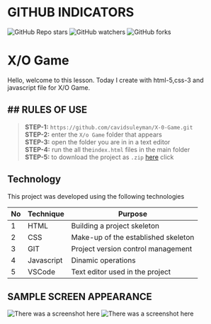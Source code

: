 # GITHUB INDICATORS

![GitHub Repo stars](https://img.shields.io/github/stars/cavidsuleyman/SADE-HOM-PAGE?style=for-the-badge)
![GitHub watchers](https://img.shields.io/github/watchers/cavidsuleyman/SADE-HOM-PAGE?style=for-the-badge)
![GitHub forks](https://img.shields.io/github/forks/cavidsuleyman/SADE-HOM-PAGE?style=for-the-badge)

  # X/O Game

Hello, welcome to this lesson. Today I create with html-5,css-3 and javascript file for X/O Game. 
## ## RULES OF USE

> **STEP-1:** `https://github.com/cavidsuleyman/X-0-Game.git` <br/>
> **STEP-2:**  enter the `X/o Game` folder that appears <br/>
> **STEP-3:**  open the folder you are in in a text editor <br/>
> **STEP-4:**  run the  all the`index.html` files in the main folder <br/>
> **STEP-5:**  to download the project as `.zip`  [here](https://github.com/cavidsuleyman/Form-application/archive/refs/heads/master.zip) click <br/>


## Technology

This project was developed using the following technologies

| No | Technique | Purpose |
| - | ---------- | --------------------- |
| 1 | HTML | Building a project skeleton |
| 2 | CSS |  Make-up of the established skeleton |
| 3 | GIT |  Project version control management |
| 4 | Javascript | Dinamic operations |
| 5 | VSCode | Text editor used in the project |


## SAMPLE SCREEN APPEARANCE

![There was a screenshot here](./screen_1.PNG)
![There was a screenshot here](./screen_2.PNG)

